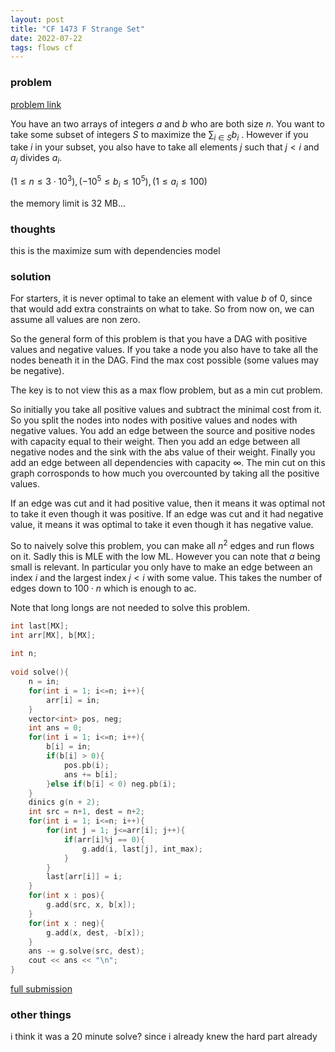 ```yaml
---
layout: post
title: "CF 1473 F Strange Set"
date: 2022-07-22
tags: flows cf
---
```


### problem

[problem link](https://codeforces.com/contest/1473/problem/F)

You have an two arrays of integers $a$ and $b$ who are both size $n$. You want to take some subset of integers $S$ to maximize the $\sum_{i \in S} b_i$  . However if you take $i$ in your subset, you also have to take all elements $j$ such that $j < i$ and $a_j$ divides $a_i$. 

$(1 \leq n \leq 3 \cdot 10^3), (- 10^5 \leq b_i \leq 10^5), (1 \leq a_i \leq 100)$ 

the memory limit is $32$ MB...

### thoughts
this is the maximize sum with dependencies model

### solution
For starters, it is never optimal to take an element with value $b$ of 0, since that would add extra constraints on what to take. So from now on, we can assume all values are non zero. 

So the general form of this problem is that you have a DAG with positive values and negative values. If you take a node you also have to take all the nodes beneath it in the DAG. Find the max cost possible (some values may be negative).

The key is to not view this as a max flow problem, but as a min cut problem.

So initially you take all positive values and subtract the minimal cost from it. So you split the nodes into nodes with positive values and nodes with negative values. You add an edge between the source and positive nodes with capacity equal to their weight. Then you add an edge between all negative nodes and the sink with the abs value of their weight. Finally you add an edge between all dependencies with capacity $\infty$. The min cut on this graph corrosponds to how much you overcounted by taking all the positive values. 

If an edge was cut and it had positive value, then it means it was optimal not to take it even though it was positive. If an edge was cut and it had negative value, it means it was optimal to take it even though it has negative value.


So to naively solve this problem, you can make all $n^2$ edges and run flows on it. Sadly this is MLE with the low ML. However you can note that $a$ being small is relevant. In particular you only have to make an edge between an index $i$ and the largest index $j < i$ with some value. This takes the number of edges down to $100 \cdot n$ which is enough to ac.

Note that long longs are not needed to solve this problem.

```cpp
int last[MX];
int arr[MX], b[MX];
 
int n;
 
void solve(){
	n = in;
	for(int i = 1; i<=n; i++){
		arr[i] = in;
	}
	vector<int> pos, neg;
	int ans = 0;
	for(int i = 1; i<=n; i++){
		b[i] = in;
		if(b[i] > 0){
			pos.pb(i);
			ans += b[i];
		}else if(b[i] < 0) neg.pb(i);
	}	
	dinics g(n + 2);
	int src = n+1, dest = n+2;
	for(int i = 1; i<=n; i++){
		for(int j = 1; j<=arr[i]; j++){
			if(arr[i]%j == 0){
				g.add(i, last[j], int_max);
			}
		}
		last[arr[i]] = i;
	}
	for(int x : pos){
		g.add(src, x, b[x]);
	}
	for(int x : neg){
		g.add(x, dest, -b[x]);
	}
	ans -= g.solve(src, dest);
	cout << ans << "\n";
}
```


[full submission](https://codeforces.com/contest/1473/submission/165352852)

### other things
i think it was a 20 minute solve? since i already knew the hard part already


